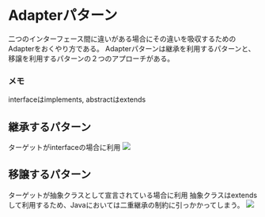 # Adapterパターン
二つのインターフェース間に違いがある場合にその違いを吸収するためのAdapterをおくやり方である。
Adapterパターンは継承を利用するパターンと、移譲を利用するパターンの２つのアプローチがある。

### メモ
interfaceはimplements, abstractはextends

## 継承するパターン
ターゲットがinterfaceの場合に利用
![](http://www.techscore.com/page_attachments/0000/0686/adapter3.gif)

## 移譲するパターン
ターゲットが抽象クラスとして宣言されている場合に利用
抽象クラスはextendsして利用するため、Javaにおいては二重継承の制約に引っかかってしまう。
![](http://www.techscore.com/page_attachments/0000/0687/adapter4.gif)